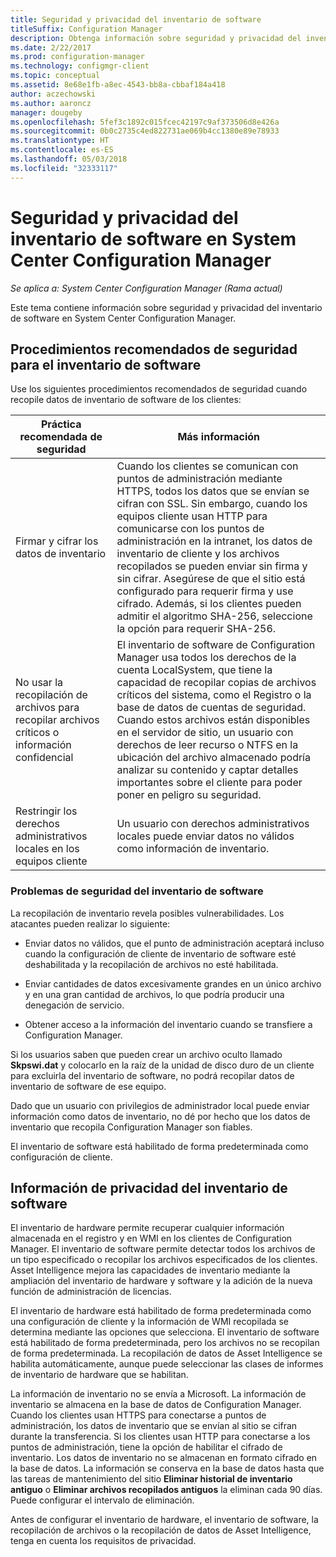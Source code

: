 ```yaml
---
title: Seguridad y privacidad del inventario de software
titleSuffix: Configuration Manager
description: Obtenga información sobre seguridad y privacidad del inventario de software en System Center Configuration Manager.
ms.date: 2/22/2017
ms.prod: configuration-manager
ms.technology: configmgr-client
ms.topic: conceptual
ms.assetid: 8e68e1fb-a8ec-4543-bb8a-cbbaf184a418
author: aczechowski
ms.author: aaroncz
manager: dougeby
ms.openlocfilehash: 5fef3c1892c015fcec42197c9af373506d8e426a
ms.sourcegitcommit: 0b0c2735c4ed822731ae069b4cc1380e89e78933
ms.translationtype: HT
ms.contentlocale: es-ES
ms.lasthandoff: 05/03/2018
ms.locfileid: "32333117"
---
```

# <a name="security-and-privacy-for-software-inventory-in-system-center-configuration-manager"></a>Seguridad y privacidad del inventario de software en System Center Configuration Manager

*Se aplica a: System Center Configuration Manager (Rama actual)*

Este tema contiene información sobre seguridad y privacidad del inventario de software en System Center Configuration Manager.  

##  <a name="BKMK_Security_HardwareInventory"></a> Procedimientos recomendados de seguridad para el inventario de software  
 Use los siguientes procedimientos recomendados de seguridad cuando recopile datos de inventario de software de los clientes:  

|Práctica recomendada de seguridad|Más información|  
|----------------------------|----------------------|  
|Firmar y cifrar los datos de inventario|Cuando los clientes se comunican con puntos de administración mediante HTTPS, todos los datos que se envían se cifran con SSL. Sin embargo, cuando los equipos cliente usan HTTP para comunicarse con los puntos de administración en la intranet, los datos de inventario de cliente y los archivos recopilados se pueden enviar sin firma y sin cifrar. Asegúrese de que el sitio está configurado para requerir firma y use cifrado. Además, si los clientes pueden admitir el algoritmo SHA-256, seleccione la opción para requerir SHA-256.|  
|No usar la recopilación de archivos para recopilar archivos críticos o información confidencial|El inventario de software de Configuration Manager usa todos los derechos de la cuenta LocalSystem, que tiene la capacidad de recopilar copias de archivos críticos del sistema, como el Registro o la base de datos de cuentas de seguridad. Cuando estos archivos están disponibles en el servidor de sitio, un usuario con derechos de leer recurso o NTFS en la ubicación del archivo almacenado podría analizar su contenido y captar detalles importantes sobre el cliente para poder poner en peligro su seguridad.|  
|Restringir los derechos administrativos locales en los equipos cliente|Un usuario con derechos administrativos locales puede enviar datos no válidos como información de inventario.|  

### <a name="security-issues-for-software-inventory"></a>Problemas de seguridad del inventario de software  
 La recopilación de inventario revela posibles vulnerabilidades. Los atacantes pueden realizar lo siguiente:  

-   Enviar datos no válidos, que el punto de administración aceptará incluso cuando la configuración de cliente de inventario de software esté deshabilitada y la recopilación de archivos no esté habilitada.  

-   Enviar cantidades de datos excesivamente grandes en un único archivo y en una gran cantidad de archivos, lo que podría producir una denegación de servicio.  

-   Obtener acceso a la información del inventario cuando se transfiere a Configuration Manager.  

 Si los usuarios saben que pueden crear un archivo oculto llamado **Skpswi.dat** y colocarlo en la raíz de la unidad de disco duro de un cliente para excluirla del inventario de software, no podrá recopilar datos de inventario de software de ese equipo.  

 Dado que un usuario con privilegios de administrador local puede enviar información como datos de inventario, no dé por hecho que los datos de inventario que recopila Configuration Manager son fiables.  

 El inventario de software está habilitado de forma predeterminada como configuración de cliente.  

##  <a name="BKMK_Privacy_HardwareInventory"></a> Información de privacidad del inventario de software  
 El inventario de hardware permite recuperar cualquier información almacenada en el registro y en WMI en los clientes de Configuration Manager. El inventario de software permite detectar todos los archivos de un tipo especificado o recopilar los archivos especificados de los clientes. Asset Intelligence mejora las capacidades de inventario mediante la ampliación del inventario de hardware y software y la adición de la nueva función de administración de licencias.  

 El inventario de hardware está habilitado de forma predeterminada como una configuración de cliente y la información de WMI recopilada se determina mediante las opciones que selecciona. El inventario de software está habilitado de forma predeterminada, pero los archivos no se recopilan de forma predeterminada. La recopilación de datos de Asset Intelligence se habilita automáticamente, aunque puede seleccionar las clases de informes de inventario de hardware que se habilitan.  

 La información de inventario no se envía a Microsoft. La información de inventario se almacena en la base de datos de Configuration Manager. Cuando los clientes usan HTTPS para conectarse a puntos de administración, los datos de inventario que se envían al sitio se cifran durante la transferencia. Si los clientes usan HTTP para conectarse a los puntos de administración, tiene la opción de habilitar el cifrado de inventario. Los datos de inventario no se almacenan en formato cifrado en la base de datos. La información se conserva en la base de datos hasta que las tareas de mantenimiento del sitio **Eliminar historial de inventario antiguo** o **Eliminar archivos recopilados antiguos** la eliminan cada 90 días. Puede configurar el intervalo de eliminación.  

 Antes de configurar el inventario de hardware, el inventario de software, la recopilación de archivos o la recopilación de datos de Asset Intelligence, tenga en cuenta los requisitos de privacidad.  
